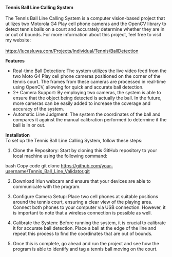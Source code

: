 **Tennis Ball Line Calling System** <br><br>
The Tennis Ball Line Calling System is a computer vision-based project that utilizes two Motorola G4 Play cell phone cameras and the OpenCV library to detect tennis balls on a court and accurately determine whether they are in or out of bounds. For more information about this project, feel free to visit my website:<br><br> https://lucasluwa.com/Projects/Individual/Tennis/BallDetection

**Features**
- Real-time Ball Detection: The system utilizes the live video feed from the two Moto G4 Play cell phone cameras positioned on the corner of the tennis court. The frames from these cameras are processed in real-time using OpenCV, allowing for quick and accurate ball detection.
- 2+ Camera Support: By employing two cameras, the system is able to ensure that the object being detected is actually the ball. In the future, more cameras can be easily added to increase the coverage and accuracy of the system.
- Automatic Line Judgment: The system the coordinates of the ball and compares it against the manual calibration performed to determine if the ball is in or out. 

**Installation** <br>
To set up the Tennis Ball Line Calling System, follow these steps:

1. Clone the Repository: Start by cloning this GitHub repository to your local machine using the following command:

bash
Copy code
git clone https://github.com/your-username/Tennis_Ball_Line_Validator.git

2. Download Iriun webcam and ensure that your devices are able to communicate with the program. 

3. Configure Camera Setup: Place two cell phones at suitable positions around the tennis court, ensuring a clear view of the playing area. Connect both phones to your computer via USB connection. However, it is important to note that a wireless connection is possible as well. 

4. Calibrate the System: Before running the system, it is crucial to calibrate it for accurate ball detection. Place a ball at the edge of the line and repeat this process to find the coordinates that are out of bounds.

5. Once this is complete, go ahead and run the project and see how the program is able to identify and tag a tennis ball moving on the court.
